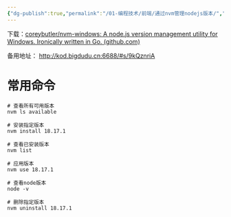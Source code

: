 ```yaml
---
{"dg-publish":true,"permalink":"/01-编程技术/前端/通过nvm管理nodejs版本/","dgPassFrontmatter":true,"created":"2023-10-27T08:59:53.248+08:00","updated":"2024-01-19T08:47:55.000+08:00"}
---
```



下载：[coreybutler/nvm-windows: A node.js version management utility for Windows. Ironically written in Go. (github.com)](https://github.com/coreybutler/nvm-windows)

备用地址： http://kod.bigdudu.cn:6688/#s/9kQznriA


# 常用命令

``` shell
# 查看所有可用版本
nvm ls available

# 安装指定版本
nvm install 18.17.1

# 查看已安装版本
nvm list

# 应用版本
nvm use 18.17.1

# 查看node版本
node -v

# 删除指定版本
nvm uninstall 18.17.1
```